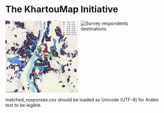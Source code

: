 The KhartouMap Initiative
=========================

<div style="display: flex;">
    <img src="mobility_survey_origins.jpg" alt="Survey respondents origins" width="45%" style="margin-right: 10px;">
    <img src=".mobility_survey_destinations.jpg" alt="Survey respondents destinations" width="45%">
</div>

matched_responses.csv should be loaded as Unicode (UTF-8) for Arabic text to be legible.
